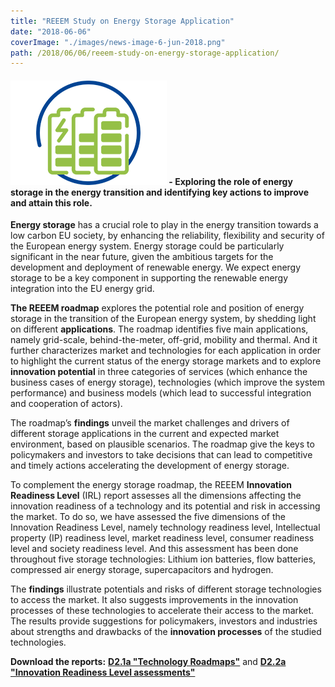 ```yaml
---
title: "REEEM Study on Energy Storage Application"
date: "2018-06-06"
coverImage: "./images/news-image-6-jun-2018.png"
path: /2018/06/06/reeem-study-on-energy-storage-application/
---
```


#### ![Batteries](./images/news-image-6-jun-2018.png) - Exploring the role of energy storage in the energy transition and identifying key actions to improve and attain this role.

**Energy storage** has a crucial role to play in the energy transition towards a low carbon EU society, by enhancing the reliability, flexibility and security of the European energy system. Energy storage could be particularly significant in the near future, given the ambitious targets for the development and deployment of renewable energy. We expect energy storage to be a key component in supporting the renewable energy integration into the EU energy grid.

**The REEEM roadmap** explores the potential role and position of energy storage in the transition of the European energy system, by shedding light on different **applications**. The roadmap identifies five main applications, namely grid-scale, behind-the-meter, off-grid, mobility and thermal. And it further characterizes market and technologies for each application in order to highlight the current status of the energy storage markets and to explore **innovation potential** in three categories of services (which enhance the business cases of energy storage), technologies (which improve the system performance) and business models (which lead to successful integration and cooperation of actors).  

The roadmap’s **findings** unveil the market challenges and drivers of different storage applications in the current and expected market environment, based on plausible scenarios. The roadmap give the keys to policymakers and investors to take decisions that can lead to competitive and timely actions accelerating the development of energy storage.

To complement the energy storage roadmap, the REEEM **Innovation Readiness Level** (IRL) report assesses all the dimensions affecting the innovation readiness of a technology and its potential and risk in accessing the market. To do so, we have assessed the five dimensions of the Innovation Readiness Level, namely technology readiness level, Intellectual property (IP) readiness level, market readiness level, consumer readiness level and society readiness level. And this assessment has been done throughout five storage technologies: Lithium ion batteries, flow batteries, compressed air energy storage, supercapacitors and hydrogen.

The **findings** illustrate potentials and risks of different storage technologies to access the market. It also suggests improvements in the innovation processes of these technologies to accelerate their access to the market. The results provide suggestions for policymakers, investors and industries about strengths and drawbacks of the **innovation processes** of the studied technologies.

**Download the reports:** [**D2.1a "Technology Roadmaps"**](http://www.reeem.org/wp-content/uploads/2018/09/D2.1a.pdf) and [**D2.2a "Innovation Readiness Level assessments"**](http://www.reeem.org/wp-content/uploads/2017/09/REEEM-D2.2a.pdf)
